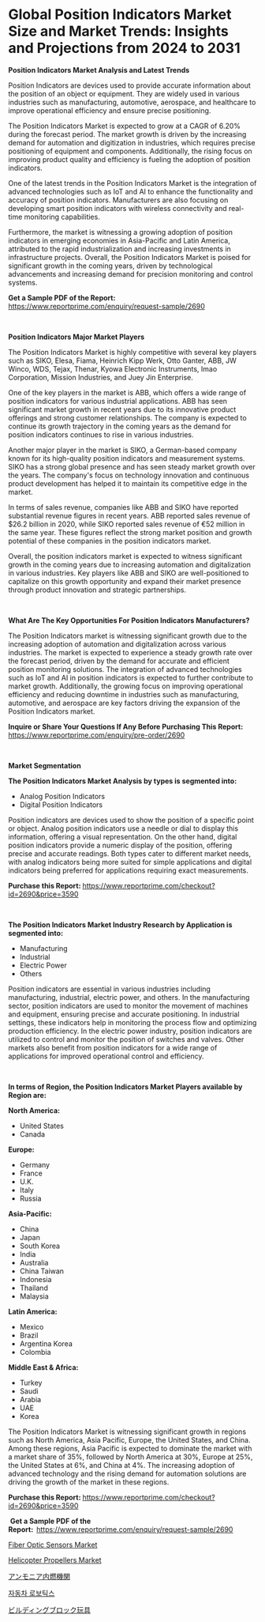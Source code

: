 <p><h1>Global Position Indicators Market Size and Market Trends: Insights and Projections from 2024 to 2031</h1></p><p><strong>Position Indicators Market Analysis and Latest Trends</strong></p>
<p><p>Position Indicators are devices used to provide accurate information about the position of an object or equipment. They are widely used in various industries such as manufacturing, automotive, aerospace, and healthcare to improve operational efficiency and ensure precise positioning.</p><p>The Position Indicators Market is expected to grow at a CAGR of 6.20% during the forecast period. The market growth is driven by the increasing demand for automation and digitization in industries, which requires precise positioning of equipment and components. Additionally, the rising focus on improving product quality and efficiency is fueling the adoption of position indicators.</p><p>One of the latest trends in the Position Indicators Market is the integration of advanced technologies such as IoT and AI to enhance the functionality and accuracy of position indicators. Manufacturers are also focusing on developing smart position indicators with wireless connectivity and real-time monitoring capabilities.</p><p>Furthermore, the market is witnessing a growing adoption of position indicators in emerging economies in Asia-Pacific and Latin America, attributed to the rapid industrialization and increasing investments in infrastructure projects. Overall, the Position Indicators Market is poised for significant growth in the coming years, driven by technological advancements and increasing demand for precision monitoring and control systems.</p></p>
<p><strong>Get a Sample PDF of the Report:&nbsp;</strong> <a href="https://www.reportprime.com/enquiry/request-sample/2690">https://www.reportprime.com/enquiry/request-sample/2690</a></p>
<p>&nbsp;</p>
<p><strong>Position Indicators Major Market Players</strong></p>
<p><p>The Position Indicators Market is highly competitive with several key players such as SIKO, Elesa, Fiama, Heinrich Kipp Werk, Otto Ganter, ABB, JW Winco, WDS, Tejax, Thenar, Kyowa Electronic Instruments, Imao Corporation, Mission Industries, and Juey Jin Enterprise.</p><p>One of the key players in the market is ABB, which offers a wide range of position indicators for various industrial applications. ABB has seen significant market growth in recent years due to its innovative product offerings and strong customer relationships. The company is expected to continue its growth trajectory in the coming years as the demand for position indicators continues to rise in various industries.</p><p>Another major player in the market is SIKO, a German-based company known for its high-quality position indicators and measurement systems. SIKO has a strong global presence and has seen steady market growth over the years. The company's focus on technology innovation and continuous product development has helped it to maintain its competitive edge in the market.</p><p>In terms of sales revenue, companies like ABB and SIKO have reported substantial revenue figures in recent years. ABB reported sales revenue of $26.2 billion in 2020, while SIKO reported sales revenue of €52 million in the same year. These figures reflect the strong market position and growth potential of these companies in the position indicators market.</p><p>Overall, the position indicators market is expected to witness significant growth in the coming years due to increasing automation and digitalization in various industries. Key players like ABB and SIKO are well-positioned to capitalize on this growth opportunity and expand their market presence through product innovation and strategic partnerships.</p></p>
<p>&nbsp;</p>
<p><strong>What Are The Key Opportunities For Position Indicators Manufacturers?</strong></p>
<p><p>The Position Indicators market is witnessing significant growth due to the increasing adoption of automation and digitalization across various industries. The market is expected to experience a steady growth rate over the forecast period, driven by the demand for accurate and efficient position monitoring solutions. The integration of advanced technologies such as IoT and AI in position indicators is expected to further contribute to market growth. Additionally, the growing focus on improving operational efficiency and reducing downtime in industries such as manufacturing, automotive, and aerospace are key factors driving the expansion of the Position Indicators market.</p></p>
<p><strong>Inquire or Share Your Questions If Any Before Purchasing This Report:</strong> <a href="https://www.reportprime.com/enquiry/pre-order/2690">https://www.reportprime.com/enquiry/pre-order/2690</a></p>
<p>&nbsp;</p>
<p><strong>Market Segmentation</strong></p>
<p><strong>The Position Indicators Market Analysis by types is segmented into:</strong></p>
<p><ul><li>Analog Position Indicators</li><li>Digital Position Indicators</li></ul></p>
<p><p>Position indicators are devices used to show the position of a specific point or object. Analog position indicators use a needle or dial to display this information, offering a visual representation. On the other hand, digital position indicators provide a numeric display of the position, offering precise and accurate readings. Both types cater to different market needs, with analog indicators being more suited for simple applications and digital indicators being preferred for applications requiring exact measurements.</p></p>
<p><strong>Purchase this Report:&nbsp;</strong><a href="https://www.reportprime.com/checkout?id=2690&price=3590">https://www.reportprime.com/checkout?id=2690&price=3590</a></p>
<p>&nbsp;</p>
<p><strong>The Position Indicators Market Industry Research by Application is segmented into:</strong></p>
<p><ul><li>Manufacturing</li><li>Industrial</li><li>Electric Power</li><li>Others</li></ul></p>
<p><p>Position indicators are essential in various industries including manufacturing, industrial, electric power, and others. In the manufacturing sector, position indicators are used to monitor the movement of machines and equipment, ensuring precise and accurate positioning. In industrial settings, these indicators help in monitoring the process flow and optimizing production efficiency. In the electric power industry, position indicators are utilized to control and monitor the position of switches and valves. Other markets also benefit from position indicators for a wide range of applications for improved operational control and efficiency.</p></p>
<p>&nbsp;</p>
<p><strong>In terms of Region, the Position Indicators Market Players available by Region are:</strong></p>
<p>
    <p> <strong> North America: </strong>
        <ul>
            <li>United States</li>
            <li>Canada</li>
        </ul>
        </p> 
    <p> <strong> Europe: </strong>
        <ul>
            <li>Germany</li>
            <li>France</li>
            <li>U.K.</li>
            <li>Italy</li>
            <li>Russia</li>
        </ul>
        </p> 
    <p> <strong> Asia-Pacific: </strong>
        <ul>
            <li>China</li>
            <li>Japan</li>
            <li>South Korea</li>
            <li>India</li>
            <li>Australia</li>
            <li>China Taiwan</li>
            <li>Indonesia</li>
            <li>Thailand</li>
            <li>Malaysia</li>
        </ul>
        </p> 
    <p> <strong> Latin America: </strong>
        <ul>
            <li>Mexico</li>
            <li>Brazil</li>
            <li>Argentina Korea</li>
            <li>Colombia</li>
        </ul>
        </p> 
    <p> <strong> Middle East & Africa: </strong>
        <ul>
            <li>Turkey</li>
            <li>Saudi</li>
            <li>Arabia</li>
            <li>UAE</li>
            <li>Korea</li>
        </ul>
    </p>
    </p>
<p><p>The Position Indicators Market is witnessing significant growth in regions such as North America, Asia Pacific, Europe, the United States, and China. Among these regions, Asia Pacific is expected to dominate the market with a market share of 35%, followed by North America at 30%, Europe at 25%, the United States at 6%, and China at 4%. The increasing adoption of advanced technology and the rising demand for automation solutions are driving the growth of the market in these regions.</p></p>
<p><strong>Purchase this Report: </strong><a href="https://www.reportprime.com/checkout?id=2690&price=3590">https://www.reportprime.com/checkout?id=2690&price=3590</a></p>
<p>&nbsp;<strong>Get a Sample PDF of the Report:&nbsp;&nbsp;</strong><a href="https://www.reportprime.com/enquiry/request-sample/2690">https://www.reportprime.com/enquiry/request-sample/2690</a></p>
<p><strong></strong></p>
<p><p><a href="https://github.com/cecuraprangm/Market-Research-Report-List-2/blob/main/fiber-optic-sensors-market.md">Fiber Optic Sensors Market</a></p><p><a href="https://issuu.com/reportprime-2/docs/helicopter-propellers-market-size-2030.pptx">Helicopter Propellers Market</a></p><p><a href="https://github.com/bucuel854722/Market-Research-Report-List-1/blob/main/818922112147.md">アンモニア内燃機関</a></p><p><a href="https://medium.com/@lowellleke20231/%EC%9E%90%EB%8F%99%EC%B0%A8-%EB%A1%9C%EB%B4%87-%EC%8B%9C%EC%9E%A5-%EC%9C%A0%ED%98%95-%EC%9D%91%EC%9A%A9-%EB%B0%8F-%EC%A7%80%EB%A6%AC%EC%97%90-%EB%8C%80%ED%95%9C-%ED%8F%AC%EA%B4%84%EC%A0%81%EC%9D%B8-%ED%8F%89%EA%B0%80-30f22bb34d63">자동차 로보틱스</a></p><p><a href="https://github.com/AriMuller2009/Market-Research-Report-List-1/blob/main/135642112148.md">ビルディングブロック玩具</a></p></p>